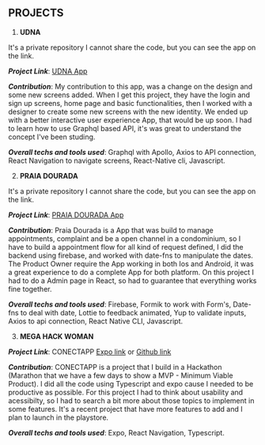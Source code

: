 
## PROJECTS
1. **UDNA**

It's a private repository I cannot share the code, but you can see the app on the link.

*__Project Link__*: [UDNA App](https://play.google.com/store/apps/details?id=com.udna.udnaapp)


*__Contribution__*: My contribution to this app, was a change on the design and some new screens added. When I get this project, they have the login and sign up screens, home page and basic functionalities, then I worked with a designer to create some new screens with the new identity. We ended up with a better interactive user experience App, that would be up soon. I had to learn how to use Graphql based API, it's was great to understand the concept I've been studing.

*__Overall techs and tools used__*: Graphql with Apollo, Axios to API connection, React Navigation to navigate screens, React-Native cli, Javascript.

2. **PRAIA DOURADA**

It's a private repository I cannot share the code, but you can see the app on the link.

*__Project Link__*: [PRAIA DOURADA App](https://play.google.com/store/apps/details?id=com.encourage.encourageapp)


*__Contribution__*: Praia Dourada is a App that was build to manage appointments, complaint and be a open channel in a condominium, so I have to build a appointment flow for all kind of request defined, I did the backend using firebase, and worked with date-fns to manipulate the dates. The Product Owner require the App working in both Ios and Android, it was a great experience to do a complete App for both platform. On this project I had to do a Admin page in React, so had to guarantee that everything works fine together.

*__Overall techs and tools used__*: Firebase, Formik to work with Form's, Date-fns to deal with date, Lottie to feedback animated, Yup to validate inputs, Axios to api connection, React Native CLI, Javascript.

3.  **MEGA HACK WOMAN**

*__Project Link__*: CONECTAPP
	[Expo link](https://expo.io/@gislainehjessica/Winner) or
	[Github link](https://github.com/gislainejessica/Mega-Hack-Women-Winner)

*__Contribution__*: CONECTAPP is a project that I build in a Hackathon (Marathon that we have a few days to show a MVP - Minimum Viable Product). I did all the code using Typescript and expo cause I needed to be  productive as possible.
For this project I had to think about usability and acessibilty, so I had to search a bit more about those topics to implement in some features. 
It's a recent project that have more features to add and I plan to launch in the playstore.

*__Overall techs and tools used__*: Expo, React Navigation, Typescript.

